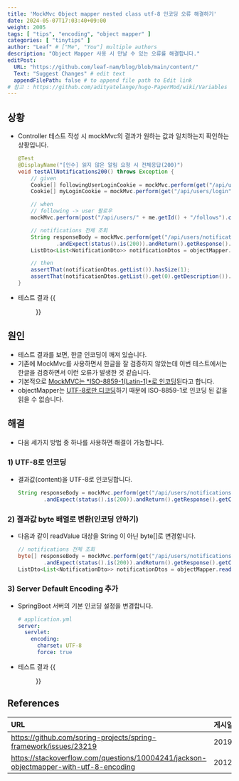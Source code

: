 ```yaml
---
title: 'MockMvc Object mapper nested class utf-8 인코딩 오류 해결하기'
date: 2024-05-07T17:03:40+09:00
weight: 2005
tags: [ "tips", "encoding", "object mapper" ]
categories: [ "tinytips" ]
author: "Leaf" # ["Me", "You"] multiple authors
description: "Object Mapper 사용 시 만날 수 있는 오류를 해결합니다."
editPost:
  URL: "https://github.com/leaf-nam/blog/blob/main/content/"
  Text: "Suggest Changes" # edit text
  appendFilePath: false # to append file path to Edit link
# 참고 : https://github.com/adityatelange/hugo-PaperMod/wiki/Variables
---
```


## 상황

- Controller 테스트 작성 시 mockMvc의 결과가 원하는 값과 일치하는지 확인하는 상황입니다.
    ```java
    @Test
    @DisplayName("[인수] 읽지 않은 알림 요청 시 전체응답(200)")
    void testAllNotifications200() throws Exception {
        // given
        Cookie[] followingUserLoginCookie = mockMvc.perform(get("/api/users/login").header(HttpHeaders.AUTHORIZATION, "Bearer valid_token_2")).andReturn().getResponse().getCookies();
        Cookie[] myLoginCookie = mockMvc.perform(get("/api/users/login").header(HttpHeaders.AUTHORIZATION, "Bearer valid_token")).andReturn().getResponse().getCookies();

        // when
        // following -> user 팔로우
        mockMvc.perform(post("/api/users/" + me.getId() + "/follows").cookie(followingUserLoginCookie));

        // notifications 전체 조회
        String responseBody = mockMvc.perform(get("/api/users/notifications").cookie(myLoginCookie))
                .andExpect(status().is(200)).andReturn().getResponse().getContentAsString();
        ListDto<List<NotificationDto>> notificationDtos = objectMapper.readValue(responseBody, new TypeReference<ListDto<List<NotificationDto>>>() {});

        // then
        assertThat(notificationDtos.getList()).hasSize(1);
        assertThat(notificationDtos.getList().get(0).getDescription()).isEqualTo("leaf2님이 당신을 팔로우합니다.");
    }
    ```
- 테스트 결과
  {{<figure src="test-result.png" caption="junit 테스트 결과(실패)">}}

## 원인

- 테스트 결과를 보면, 한글 인코딩이 깨져 있습니다.
- 기존에 MockMvc를 사용하면서 한글을 잘 검증하지 않았는데 이번 테스트에서는 한글을 검증하면서 이런 오류가 발생한 것 같습니다. 
- 기본적으로 [MockMVC는 *ISO-8859-1(Latin-1)*로 인코딩](https://github.com/spring-projects/spring-framework/issues/23219)된다고 합니다.
- objectMapper는 [UTF-8로만 디코딩](https://stackoverflow.com/questions/10004241/jackson-objectmapper-with-utf-8-encoding)하기 때문에 ISO-8859-1로 인코딩 된 값을 읽을 수 없습니다.

## 해결

- 다음 세가지 방법 중 하나를 사용하면 해결이 가능합니다.

### 1) UTF-8로 인코딩

- 결과값(content)을 UTF-8로 인코딩합니다.
    ```java
    String responseBody = mockMvc.perform(get("/api/users/notifications").cookie(myLoginCookie))
            .andExpect(status().is(200)).andReturn().getResponse().getContentAsString(StandardCharsets.UTF_8); // StandardCharset.UTF_8 추가
    ```

### 2) 결과값 byte 배열로 변환(인코딩 안하기)

- 다음과 같이 readValue 대상을 String 이 아닌 byte[]로 변경합니다.
    ```java
    // notifications 전체 조회
    byte[] responseBody = mockMvc.perform(get("/api/users/notifications").cookie(myLoginCookie))  // 기존 Return type : String
            .andExpect(status().is(200)).andReturn().getResponse().getContentAsByteArray(); // 기존 method : getContentAsString()
    ListDto<List<NotificationDto>> notificationDtos = objectMapper.readValue(responseBody, new TypeReference<ListDto<List<NotificationDto>>>() {});
    ```

### 3) Server Default Encoding 추가

- SpringBoot 서버의 기본 인코딩 설정을 변경합니다.
    ```yaml
    # application.yml
    server:
      servlet:
        encoding:
          charset: UTF-8
          force: true
    ```

- 테스트 결과
  {{<figure src="test-result-2.png" caption="junit 테스트 결과(성공)">}}

## References

| URL                                                                                   | 게시일자        | 방문일자        | 작성자      |
|:--------------------------------------------------------------------------------------|:------------|:------------|:---------|
| https://github.com/spring-projects/spring-framework/issues/23219                      | 2019.07.01. | 2024.05.07. | momega   |
| https://stackoverflow.com/questions/10004241/jackson-objectmapper-with-utf-8-encoding | 2012.04.04. | 2024.05.07. | Patricio |
